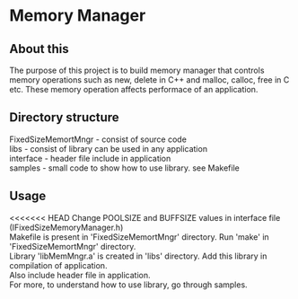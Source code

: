 # Memory Manager

## About this
The purpose of this project is to build memory manager that controls memory operations such as new, delete in C++ and malloc, calloc, free in C etc. These memory operation affects performace of an application.

## Directory structure
FixedSizeMemortMngr - consist of source code <br>
libs - consist of library can be used in any application <br>
interface - header file include in application <br>
samples - small code to show how to use library. see Makefile <br>

## Usage
<<<<<<< HEAD
Change POOLSIZE and BUFFSIZE values in interface file (IFixedSizeMemoryManager.h)<br>
Makefile is present in 'FixedSizeMemortMngr' directory. Run 'make' in 'FixedSizeMemortMngr' directory.<br>Library 'libMemMngr.a' is created in 'libs' directory. Add this library in compilation of application.<br>Also include header file in application.<br> For more, to understand how to use library, go through samples.
